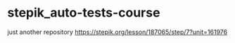 # stepik_auto-tests-course
just another repository
https://stepik.org/lesson/187065/step/7?unit=161976